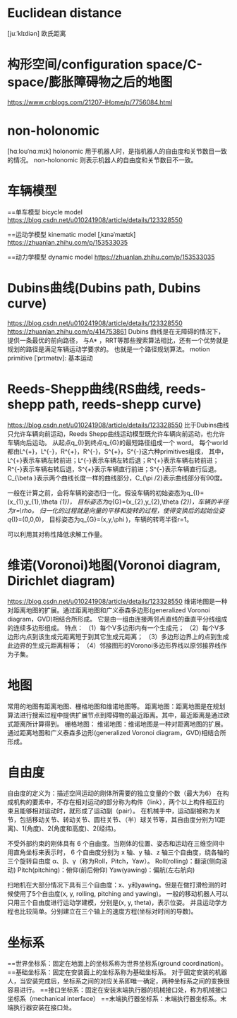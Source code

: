 

# Euclidean distance 
[juːˈklɪdiən] 
欧氏距离

# 构形空间/configuration space/C-space/膨胀障碍物之后的地图
https://www.cnblogs.com/21207-iHome/p/7756084.html

# non-holonomic
[hɑːloʊˈnɑːmɪk] 
holonomic 用于机器人时，是指机器人的自由度和关节数目一致的情况。
non-holonomic 则表示机器人的自由度和关节数目不一致。

# 车辆模型
==单车模型 bicycle model
https://blog.csdn.net/u010241908/article/details/123328550

==运动学模型 kinematic model [ˌkɪnəˈmætɪk] 
https://zhuanlan.zhihu.com/p/153533035

==动力学模型 dynamic model
https://zhuanlan.zhihu.com/p/153533035

# Dubins曲线(Dubins path, Dubins curve)
https://blog.csdn.net/u010241908/article/details/123328550
https://zhuanlan.zhihu.com/p/414753861
Dubins 曲线是在无障碍的情况下，提供一条最优的前向路径，
与A* ，RRT等那些搜索算法相比，还有一个优势就是规划的路径是满足车辆运动学要求的。
也就是一个路径规划算法。
motion primitive [ˈprɪmətɪv]: 基本运动

# Reeds-Shepp曲线(RS曲线, reeds-shepp path, reeds-shepp curve)
https://blog.csdn.net/u010241908/article/details/123328550
比于Dubins曲线只允许车辆向前运动，Reeds Shepp曲线运动模型既允许车辆向前运动，也允许车辆向后运动。
从起点q_{I}到终点q_{G}的最短路径组成一个 word。
每个world都由L^{+}，L^{-}，R^{+}，R^{-}，S^{+}，S^{-}这六种primitives组成，
其中，L^{+}表示车辆左转前进；L^{-}表示车辆左转后退；R^{+}表示车辆右转前进；
R^{-}表示车辆右转后退，S^{+}表示车辆直行前进；S^{-}表示车辆直行后退。
C_{\beta }表示两个曲线长度一样的曲线部分，C_{\pi /2}表示曲线部分有90度。

一般在计算之前，会将车辆的姿态归一化。假设车辆的初始姿态为q_{I}=(x_{1},y_{1},\theta _{1})，
目标姿态为q_{G}=(x_{2},y_{2},\theta _{2})，车辆的半径为r=\rho。
归一化的过程就是向量的平移和旋转的过程，使得变换后的起始位姿q_{I}=(0,0,0)，
目标姿态为q_{G}=(x,y,\phi )，车辆的转弯半径r=1。

可以利用其对称性降低求解工作量。

# 维诺(Voronoi)地图(Voronoi diagram, Dirichlet diagram)
https://blog.csdn.net/u010241908/article/details/123328550
维诺地图是一种对距离地图的扩展。通过距离地图和广义泰森多边形(generalized Voronoi diagram，GVD)相结合所形成。
它是由一组由连接两邻点直线的垂直平分线组成的连续多边形组成。
特点：
（1）每个V多边形内有一个生成元；
（2）每个V多边形内点到该生成元距离短于到其它生成元距离；
（3）多边形边界上的点到生成此边界的生成元距离相等；
（4）邻接图形的Voronoi多边形界线以原邻接界线作为子集。


# 地图
常用的地图有距离地图、栅格地图和维诺地图等。
距离地图：距离地图是在规划算法进行搜索过程中提供扩展节点到障碍物的最近距离。其中，最近距离是通过欧式距离所计算得到。
栅格地图：
维诺地图：维诺地图是一种对距离地图的扩展。通过距离地图和广义泰森多边形(generalized Voronoi diagram，GVD)相结合所形成。


# 自由度
自由度的定义为：描述空间运动的刚体所需要的独立变量的个数（最大为6）
在构成机构的要素中，不存在相对运动的部分称为构件（link），两个以上构件相互约束且能够相对运动时，就形成了运动副（pair）。
在机械手中，运动副被称为关节，包括移动关节、转动关节、圆柱关节、（半）球关节等，其自由度分别为1(距离)、1(角度)、2(角度和高度)、2(经纬)。

不受外部约束的刚体具有 6 个自由度。当刚体的位置、姿态和运动在三维空间中用直角坐标来表示时，
6 个自由度分别为 x 轴、y 轴、z 轴三个自由度，绕各轴的三个旋转自由度 α、β、γ（称为Roll，Pitch，Yaw）。
Roll(rolling)：翻滚(侧向滚动)
Pitch(pitching)：俯仰(前后俯仰)
Yaw(yawing)：偏航(左右航向)

扫地机在大部分情况下具有三个自由度：x、y和yawing。但是在做打滑检测的时候使用了5个自由度(x, y, rolling, pitching and yawing)。
一般的移动机器人可以只用三个自由度进行运动学建模，分别是(x, y, theta)，表示位姿。
并且运动学方程也比较简单。分别建立在三个轴上的速度方程(坐标对时间的导数)。

# 坐标系
==世界坐标系：固定在地面上的坐标系称为世界坐标系(ground coordination)。
==基础坐标系：固定在安装面上的坐标系称为基础坐标系。
  对于固定安装的机器人，当安装完成后，坐标系之间的对应关系即唯一确定，两种坐标系之间的变换很容易进行。
==接口坐标系：固定在安装末端执行器的机械接口处，称为机械接口坐标系（mechanical interface）
==末端执行器坐标系：末端执行器坐标系。末端执行器安装在接口处。

